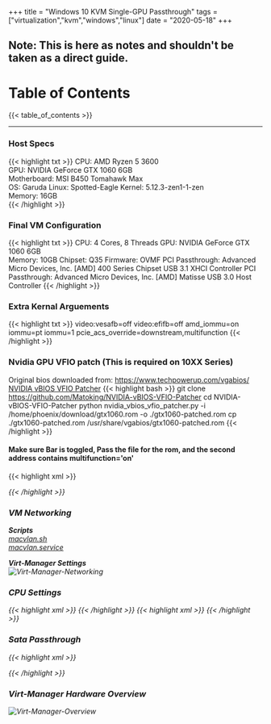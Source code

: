 +++
title = "Windows 10 KVM Single-GPU Passthrough"
tags = ["virtualization","kvm","windows","linux"]
date = "2020-05-18"
+++
## Note: This is here as notes and shouldn't be taken as a direct guide.

# Table of Contents
{{< table_of_contents >}}

---
### Host Specs
{{< highlight txt >}}
CPU: AMD Ryzen 5 3600  
GPU: NVIDIA GeForce GTX 1060 6GB  
Motherboard: MSI B450 Tomahawk Max  
OS: Garuda Linux: Spotted-Eagle
Kernel: 5.12.3-zen1-1-zen  
Memory: 16GB  
{{< /highlight >}}

### Final VM Configuration
{{< highlight txt >}}
CPU: 4 Cores, 8 Threads
GPU: NVIDIA GeForce GTX 1060 6GB  
Memory: 10GB
Chipset: Q35
Firmware: OVMF
PCI Passthrough: Advanced Micro Devices, Inc. [AMD] 400 Series Chipset USB 3.1 XHCI Controller
PCI Passthrough: Advanced Micro Devices, Inc. [AMD] Matisse USB 3.0 Host Controller
{{< /highlight >}}

### Extra Kernal Arguements
{{< highlight txt >}}
video:vesafb=off video:efifb=off amd_iommu=on iommu=pt iommu=1 pcie_acs_override=downstream,multifunction
{{< /highlight >}}

### Nvidia GPU VFIO patch (This is required on 10XX Series)
Original bios downloaded from: https://www.techpowerup.com/vgabios/  
[NVIDIA vBIOS VFIO Patcher](https://github.com/Matoking/NVIDIA-vBIOS-VFIO-Patcher)
{{< highlight bash >}}
git clone https://github.com/Matoking/NVIDIA-vBIOS-VFIO-Patcher
cd NVIDIA-vBIOS-VFIO-Patcher
python nvidia_vbios_vfio_patcher.py -i /home/phoenix/download/gtx1060.rom -o ./gtx1060-patched.rom
cp ./gtx1060-patched.rom /usr/share/vgabios/gtx1060-patched.rom
{{< /highlight >}}

#### Make sure Bar is toggled, Pass the file for the rom, and the second address contains multifunction='on'
{{< highlight xml >}}
<hostdev mode='subsystem' type='pci' managed='yes'>
  <source>
    <address domain='0x0000' bus='0x26' slot='0x00' function='0x0'/>
  </source>
  <rom bar='on' file='/usr/share/vgabios/gtx1060-patched.rom'/>
  <address type='pci' domain='0x0000' bus='0x03' slot='0x00' function='0x0' multifunction='on'/>
</hostdev>
{{< /highlight >}}

### VM Networking
**Scripts**  
[macvlan.sh](/posts/windows10-kvm/macvlan/)  
[macvlan.service](/posts/windows10-kvm/macvlan-service/)  

**Virt-Manager Settings**  
![Virt-Manager-Networking](/posts/windows10-kvm/images/network.png)

### CPU Settings
{{< highlight xml >}}
<cputune>
  <vcpupin vcpu='0' cpuset='2'/>
  <vcpupin vcpu='1' cpuset='8'/>
  <vcpupin vcpu='2' cpuset='3'/>
  <vcpupin vcpu='3' cpuset='9'/>
  <vcpupin vcpu='4' cpuset='4'/>
  <vcpupin vcpu='5' cpuset='10'/>
  <vcpupin vcpu='6' cpuset='5'/>
  <vcpupin vcpu='7' cpuset='11'/>
  <emulatorpin cpuset='0-1,6-7'/>
</cputune>
{{< /highlight >}}
{{< highlight xml >}}
  <cpu mode='host-passthrough' check='none' migratable='off'>
    <topology sockets='1' dies='1' cores='4' threads='2'/>
    <cache mode='passthrough'/>
    <feature policy='require' name='topoext'/>
  </cpu>
{{< /highlight >}}

### Sata Passthrough

{{< highlight xml >}}
<disk type='block' device='disk'>
  <driver name='qemu' type='raw' cache='none' io='native' discard='unmap'/>
  <source dev='/dev/disk/by-id/ata-....'/>
  <target dev='sda' bus='sata'/>
  <boot order='1'/>
  <address type='drive' controller='0' bus='0' target='0' unit='0'/>
</disk>
{{< /highlight >}}

### Virt-Manager Hardware Overview
![Virt-Manager-Overview](/posts/windows10-kvm/images/hardware-overview.png)
